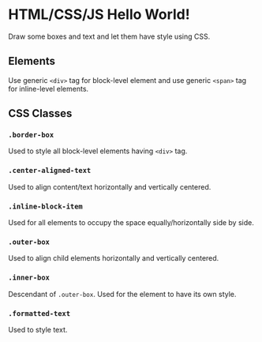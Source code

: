 # HTML/CSS/JS Hello World!
Draw some boxes and text and let them have style using CSS.

## Elements
Use generic `<div>` tag for block-level element and use generic `<span>` tag
for inline-level elements.

## CSS Classes
### `.border-box`
Used to style all block-level elements having `<div>` tag.
### `.center-aligned-text`
Used to align content/text horizontally and vertically centered.
### `.inline-block-item`
Used for all elements to occupy the space equally/horizontally side by side.
### `.outer-box`
Used to align child elements horizontally and vertically centered.
### `.inner-box`
Descendant of `.outer-box`. Used for the element to have its own style.
### `.formatted-text`
Used to style text.
